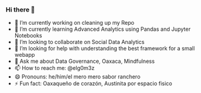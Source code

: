 ### Hi there 👋

- 🔭 I’m currently working on cleaning up my Repo
- 🌱 I’m currently learning Advanced Analytics using Pandas and Jupyter Notebooks
- 👯 I’m looking to collaborate on Social Data Analytics
- 🤔 I’m looking for help with understanding the best framework for a small webapp
- 💬 Ask me about Data Governance, Oaxaca, Mindfulness
- 📫 How to reach me: @elg0m3z
- 😄 Pronouns: he/him/el mero mero sabor ranchero
- ⚡ Fun fact: Oaxaqueño de corazón, Austinita por espacio fisico

<!--
**el-g0m3z/el-g0m3z** is a ✨ _special_ ✨ repository because its `README.md` (this file) appears on your GitHub profile.

Here are some ideas to get you started:

- 🔭 I’m currently working on ...
- 🌱 I’m currently learning ...
- 👯 I’m looking to collaborate on ...
- 🤔 I’m looking for help with ...
- 💬 Ask me about ...
- 📫 How to reach me: ...
- 😄 Pronouns: ...
- ⚡ Fun fact: ...
-->
